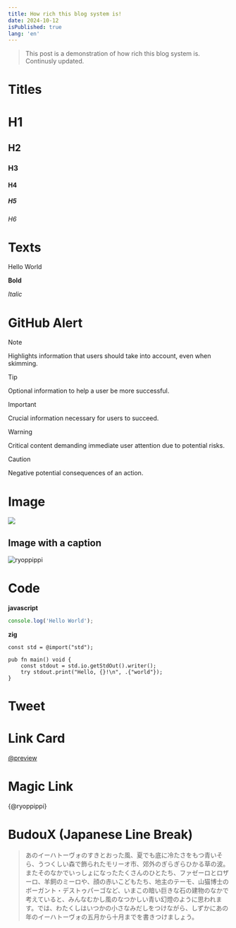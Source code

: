 ```yaml
---
title: How rich this blog system is!
date: 2024-10-12
isPublished: true
lang: 'en'
---
```


> This post is a demonstration of how rich this blog system is. Continusly updated.

# Titles

# H1

## H2

### H3

#### H4

##### H5

###### H6

# Texts

Hello World

**Bold**

_Italic_

# GitHub Alert

> [!NOTE]
> Highlights information that users should take into account, even when skimming.

> [!TIP]
> Optional information to help a user be more successful.

> [!IMPORTANT]
> Crucial information necessary for users to succeed.

> [!WARNING]
> Critical content demanding immediate user attention due to potential risks.

> [!CAUTION]
> Negative potential consequences of an action.

# Image

![](https://ryoppippi.com/ryoppippi.jpg)

## Image with a caption

![ryoppippi](https://ryoppippi.com/ryoppippi.jpg 'my avatar')

# Code

**javascript**

```javascript
console.log('Hello World');
```

**zig**

```zig
const std = @import("std");

pub fn main() void {
    const stdout = std.io.getStdOut().writer();
    try stdout.print("Hello, {}!\n", .{"world"});
}
```

# Tweet

<div>
  <SvelteTweet tweet={__TWEET_1844335472719561111}/>
</div>

# Link Card

[@preview](https://ryoppippi.com/blog/22024-09-29)

# Magic Link

{@ryoppippi}

# BudouX (Japanese Line Break)

> あのイーハトーヴォのすきとおった風、夏でも底に冷たさをもつ青いそら、うつくしい森で飾られたモリーオ市、郊外のぎらぎらひかる草の波。
> またそのなかでいっしょになったたくさんのひとたち、ファゼーロとロザーロ、羊飼のミーロや、顔の赤いこどもたち、地主のテーモ、山猫博士のボーガント・デストゥパーゴなど、いまこの暗い巨きな石の建物のなかで考えていると、みんなむかし風のなつかしい青い幻燈のように思われます。では、わたくしはいつかの小さなみだしをつけながら、しずかにあの年のイーハトーヴォの五月から十月までを書きつけましょう。
